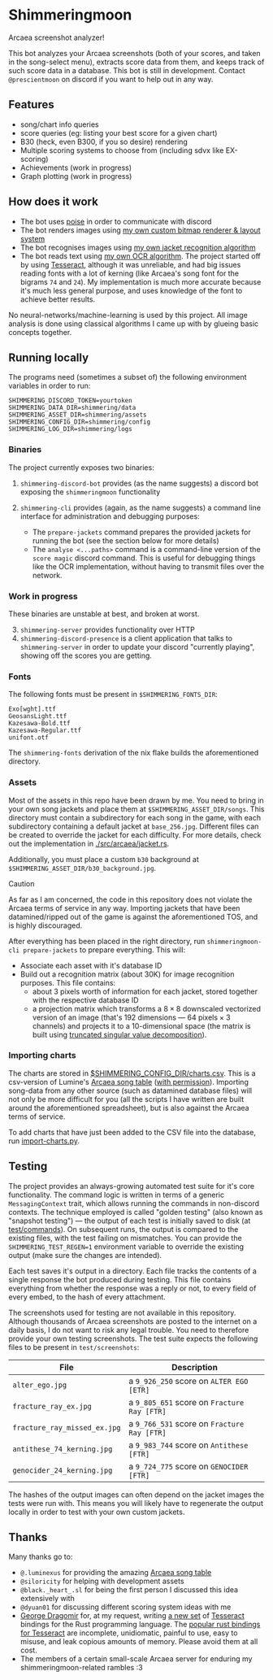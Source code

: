 # Shimmeringmoon

Arcaea screenshot analyzer!

This bot analyzes your Arcaea screenshots (both of your scores, and taken in the song-select menu), extracts score data from them, and keeps track of such score data in a database. This bot is still in development. Contact `@prescientmoon` on discord if you want to help out in any way.

## Features

- song/chart info queries
- score queries (eg: listing your best score for a given chart)
- B30 (heck, even B300, if you so desire) rendering
- Multiple scoring systems to choose from (including sdvx like EX-scoring)
- Achievements (work in progress)
- Graph plotting (work in progress)

## How does it work

- The bot uses [poise](https://github.com/serenity-rs/poise) in order to communicate with discord
- The bot renders images using [my own custom bitmap renderer & layout system](./src/bitmap.rs)
- The bot recognises images using [my own jacket recognition algorithm](./src/arcaea/jacket.rs)
- The bot reads text using [my own OCR algorithm](./src/recognition/hyperglass.rs). The project started off by using [Tesseract](https://github.com/tesseract-ocr/tesseract), although it was unreliable, and had big issues reading fonts with a lot of kerning (like Arcaea's song font for the bigrams `74` and `24`). My implementation is much more accurate because it's much less general purpose, and uses knowledge of the font to achieve better results.

No neural-networks/machine-learning is used by this project. All image analysis is done using classical algorithms I came up with by glueing basic concepts together.

## Running locally

The programs need (sometimes a subset of) the following environment variables in order to run:

```
SHIMMERING_DISCORD_TOKEN=yourtoken
SHIMMERING_DATA_DIR=shimmering/data
SHIMMERING_ASSET_DIR=shimmering/assets
SHIMMERING_CONFIG_DIR=shimmering/config
SHIMMERING_LOG_DIR=shimmering/logs
```

### Binaries

The project currently exposes two binaries:

1. `shimmering-discord-bot` provides (as the name suggests) a discord bot exposing the `shimmeringmoon` functionality
2. `shimmering-cli` provides (again, as the name suggests) a command line interface for administration and debugging purposes:

   - The `prepare-jackets` command prepares the provided jackets for running the bot (see the section below for more details)
   - The `analyse <...paths>` command is a command-line version of the `score magic` discord command. This is useful for debugging things like the OCR implementation, without having to transmit files over the network.

### Work in progress

These binaries are unstable at best, and broken at worst.

3. `shimmering-server` provides functionality over HTTP
4. `shimmering-discord-presence` is a client application that talks to `shimmering-server` in order to update your discord "currently playing", showing off the scores you are getting.

### Fonts

The following fonts must be present in `$SHIMMERING_FONTS_DIR`:

```
Exo[wght].ttf
GeosansLight.ttf
Kazesawa-Bold.ttf
Kazesawa-Regular.ttf
unifont.otf
```

The `shimmering-fonts` derivation of the nix flake builds the aforementioned directory.

### Assets

Most of the assets in this repo have been drawn by me. You need to bring in your own song jackets and place them at `$SHIMMERING_ASSET_DIR/songs`. This directory must contain a subdirectory for each song in the game, with each subdirectory containing a default jacket at `base_256.jpg`. Different files can be created to override the jacket for each difficulty. For more details, check out the implementation in [./src/arcaea/jacket.rs](./src/arcaea/jacket.rs).

Additionally, you must place a custom `b30` background at `$SHIMMERING_ASSET_DIR/b30_background.jpg`.

> [!CAUTION]
> As far as I am concerned, the code in this repository does not violate the Arcaea terms of service in any way. Importing jackets that have been datamined/ripped out of the game is against the aforementioned TOS, and is highly discouraged.

After everything has been placed in the right directory, run `shimmeringmoon-cli prepare-jackets` to prepare everything. This will:

- Associate each asset with it's database ID
- Build out a recognition matrix (about $30\text{K}$) for image recognition purposes. This file contains:
  - about $3$ pixels worth of information for each jacket, stored together with the respective database ID
  - a projection matrix which transforms a $8 \times 8$ downscaled vectorized version of an image (that's $192$ dimensions — $64 \text{ pixels} \times 3 \text{ channels}$) and projects it to a $10$-dimensional space (the matrix is built using [truncated singular value decomposition](https://en.wikipedia.org/wiki/Singular_value_decomposition)).

### Importing charts

The charts are stored in [$SHIMMERING_CONFIG_DIR/charts.csv](./shimmering/config/charts.csv). This is a csv-version of Lumine's [Arcaea song table](https://tinyurl.com/mwd5dkfw) ([with permission](https://discord.com/channels/399106149468733441/399106149917392899/1256043659355226163)). Importing song-data from any other source (such as datamined database files) will not only be more difficult for you (all the scripts I have written are built around the aforementioned spreadsheet), but is also against the Arcaea terms of service.

To add charts that have just been added to the CSV file into the database, run [import-charts.py](./scripts/import-charts.py).

## Testing

The project provides an always-growing automated test suite for it's core functionality. The command logic is written in terms of a generic `MessagingContext` trait, which allows running the commands in non-discord contexts. The technique employed is called "golden testing" (also known as "snapshot testing") — the output of each test is initially saved to disk (at [test/commands](./test/commands)). On subsequent runs, the output is compared to the existing files, with the test failing on mismatches. You can provide the `SHIMMERING_TEST_REGEN=1` environment variable to override the existing output (make sure the changes are intended).

Each test saves it's output in a directory. Each file tracks the contents of a single response the bot produced during testing. This file contains everything from whether the response was a reply or not, to every field of every embed, to the hash of every attachment.

The screenshots used for testing are not available in this repository. Although thousands of Arcaea screenshots are posted to the internet on a daily basis, I do not want to risk any legal trouble. You need to therefore provide your own testing screenshots. The test suite expects the following files to be present in `test/screenshots`:

| File                         | Description                                 |
| ---------------------------- | ------------------------------------------- |
| `alter_ego.jpg`              | a `9_926_250` score on `ALTER EGO [ETR]`    |
| `fracture_ray_ex.jpg`        | a `9_805_651` score on `Fracture Ray [FTR]` |
| `fracture_ray_missed_ex.jpg` | a `9_766_531` score on `Fracture Ray [FTR]` |
| `antithese_74_kerning.jpg`   | a `9_983_744` score on `Antithese [FTR]`    |
| `genocider_24_kerning.jpg`   | a `9_724_775` score on `GENOCIDER [FTR]`    |

The hashes of the output images can often depend on the jacket images the tests were run with. This means you will likely have to regenerate the output locally in order to test with your own custom jackets.

## Thanks

Many thanks go to:

- `@.luminexus` for providing the amazing [Arcaea song table](https://tinyurl.com/mwd5dkfw)
- `@siloricity` for helping with development assets
- `@black._heart_.sl` for being the first person I discussed this idea extensively with
- `@dyuan01` for discussing different scoring system ideas with me
- [George Dragomir](https://github.com/BlueGhostGH) for, at my request, writing [a new set](https://github.com/BlueGhostGH/hypertesseract) of [Tesseract](https://github.com/tesseract-ocr/tesseract) bindings for the Rust programming language. The [popular rust bindings for Tesseract](https://crates.io/crates/tesseract) are incomplete, unidiomatic, painful to use, easy to misuse, and leak copious amounts of memory. Please avoid them at all cost.
- The members of a certain small-scale Arcaea server for enduring my shimmeringmoon-related rambles :3
